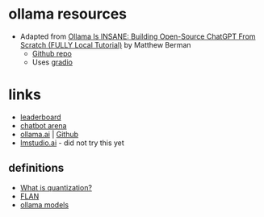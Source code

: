 # ollama resources
* Adapted from [Ollama Is INSANE: Building Open-Source ChatGPT From Scratch (FULLY Local Tutorial)](https://www.youtube.com/watch?v=rIRkxZSn-A8) by Matthew Berman
  * [Github repo](https://gist.github.com/mberman84/a1291cfb08d0a37c3d439028f3bc5f26)
  * Uses [gradio](https://www.gradio.app/main/guides/installing-gradio-in-a-virtual-environment)

# links
* [leaderboard](https://huggingface.co/spaces/lmsys/chatbot-arena-leaderboard)
* [chatbot arena](https://chat.lmsys.org/?arena)
* [ollama.ai](https://ollama.ai/) | [Github](https://github.com/jmorganca/ollama)
* [lmstudio.ai](https://lmstudio.ai/) - did not try this yet

## definitions
* [What is quantization?](https://deci.ai/quantization-and-quantization-aware-training/#:~:text=Quantization%20is%20a%20common%20technique,rather%20than%20after%20the%20fact.)
* [FLAN](https://blog.research.google/2021/10/introducing-flan-more-generalizable.html)
* [ollama models](ollama_models.md)